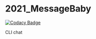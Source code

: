 # 2021_MessageBaby

[![Codacy Badge](https://api.codacy.com/project/badge/Grade/96240f7e7d0349e8b084584718b420ce)](https://app.codacy.com/gh/matf-pp/2021_MessageBaby?utm_source=github.com&utm_medium=referral&utm_content=matf-pp/2021_MessageBaby&utm_campaign=Badge_Grade_Settings)

CLI chat

